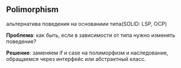 ## Polimorphism
альтернатива поведения на основаниии типа(SOLID: LSP, OCP)

**Проблема**: как быть, если в зависимости от типа нужно изменять поведение?

**Решение**: заменяем if и case на полиморфизм и наследование, обращаемся через интерфейс или абстрактный класс.